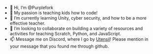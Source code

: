 - 👋 Hi, I’m @Purplefork
- 👀 My passion is teaching kids how to code!
- 🌱 I’m currently learning Unity, cyber security, and how to be a more effective teacher.
- 💞️ I’m looking to collaborate on building a variety of resources and activities for teaching Scratch, Python, and JavaScript.
- 📫 Message me on Discord, where I go by [Utensil](https://discordapp.com/users/379402196082491402)! Please mention in your message that you found me through github.

<!---
Purplefork/Purplefork is a ✨ special ✨ repository because its `README.md` (this file) appears on your GitHub profile.
You can click the Preview link to take a look at your changes.
--->
